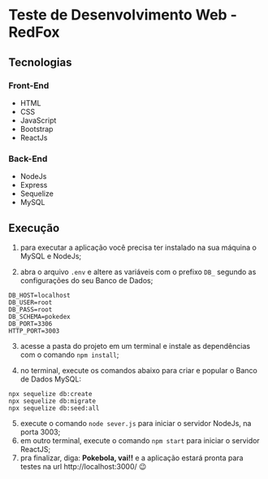 # Teste de Desenvolvimento Web - RedFox

## Tecnologias

### Front-End

- HTML
- CSS
- JavaScript
- Bootstrap
- ReactJs

### Back-End

- NodeJs
- Express
- Sequelize
- MySQL

## Execução

1. para executar a aplicação você precisa ter instalado na sua máquina o MySQL e NodeJs;

2. abra o arquivo `.env` e altere as variáveis com o prefixo `DB_` segundo as configurações do seu Banco de Dados; 

```
DB_HOST=localhost
DB_USER=root
DB_PASS=root
DB_SCHEMA=pokedex
DB_PORT=3306
HTTP_PORT=3003
```

3. acesse a pasta do projeto em um terminal e instale as dependências com o comando `npm install`;

4. no terminal, execute os comandos abaixo para criar e popular o Banco de Dados MySQL:

```
npx sequelize db:create
npx sequelize db:migrate
npx sequelize db:seed:all
```

5. execute o comando `node sever.js` para iniciar o servidor NodeJs, na porta 3003;
6. em outro terminal, execute o comando `npm start` para iniciar o servidor ReactJS;
7. pra finalizar, diga: **Pokebola, vai!!** e a aplicação estará pronta para testes na url http://localhost:3000/ :wink:
